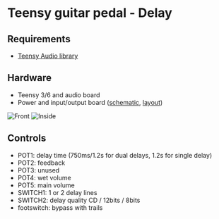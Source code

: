 # Teensy guitar pedal - Delay

## Requirements

- [Teensy Audio library](https://github.com/PaulStoffregen/Audio)

## Hardware

- Teensy 3/6 and audio board
- Power and input/output board ([schematic](img/delay_schem.png), [layout](img/delay_layout.png))

![Front](img/front.jpg)
![Inside](img/inside.jpg)

## Controls

- POT1: delay time (750ms/1.2s for dual delays, 1.2s for single delay)
- POT2: feedback
- POT3: unused
- POT4: wet volume
- POT5: main volume
- SWITCH1: 1 or 2 delay lines
- SWITCH2: delay quality CD / 12bits / 8bits
- footswitch: bypass with trails
